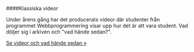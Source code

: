 ####Klassiska videor

Under årens gång har det producerats videor där studenter från programmet Webbprogrammering visar upp hur det är att vara student. Vad döljer sig i arkiven och "vad hände sedan?".

[Se videor och vad hände sedan »](blogg/klassiska-videor-med-blivande-bth-webbprogrammerare)
